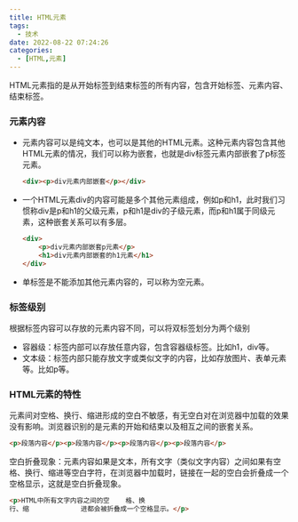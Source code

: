 ```yaml
---
title: HTML元素
tags:
  - 技术
date: 2022-08-22 07:24:26
categories:
  - [HTML,元素]
---
```


HTML元素指的是从开始标签到结束标签的所有内容，包含开始标签、元素内容、结束标签。

### 元素内容

- 元素内容可以是纯文本，也可以是其他的HTML元素。这种元素内容包含其他HTML元素的情况，我们可以称为嵌套，也就是div标签元素内部嵌套了p标签元素。

  ```html
  <div><p>div元素内部嵌套</p></div>
  ```

  

- 一个HTML元素div的内容可能是多个其他元素组成，例如p和h1，此时我们习惯称div是p和h1的父级元素，p和h1是div的子级元素，而p和h1属于同级元素，这种嵌套关系可以有多层。

  ```html
  <div>
      <p>div元素内部嵌套p元素</p>
      <h1>div元素内部嵌套的h1元素</h1>
  </div>
  ```

  

- 单标签是不能添加其他元素内容的，可以称为空元素。

### 标签级别

根据标签内容可以存放的元素内容不同，可以将双标签划分为两个级别
- 容器级：标签内部可以存放任意内容，包含容器级标签。比如h1，div等。
- 文本级：标签内部只能存放文字或类似文字的内容，比如存放图片、表单元素等。比如p等。

### HTML元素的特性

元素间对空格、换行、缩进形成的空白不敏感，有无空白对在浏览器中加载的效果没有影响。浏览器识别的是元素的开始和结束以及相互之间的嵌套关系。

```html
<p>段落内容</p><p>段落内容</p><p>段落内容</p><p>段落内容</p>
```



空白折叠现象：元素内容如果是文本，所有文字（类似文字内容）之间如果有空格、换行、缩进等空白字符，在浏览器中加载时，链接在一起的空白会折叠成一个空格显示，这就是空白折叠现象。

```html
<p>HTML中所有文字内容之间的空    格、换
行、缩				进都会被折叠成一个空格显示。</p>
```

